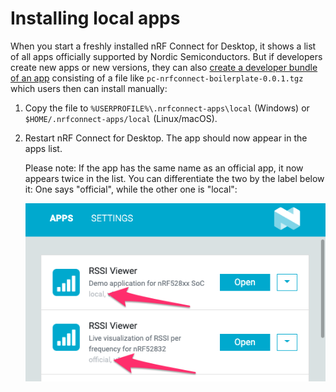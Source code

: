 ---
---

# Installing local apps

When you start a freshly installed nRF Connect for Desktop, it shows a list of all apps officially supported by Nordic Semiconductors. But if developers create new apps or new versions, they can also [create a developer bundle of an app](./app_development#distribute-development-versions) consisting of a file like `pc-nrfconnect-boilerplate-0.0.1.tgz` which users then can install manually:

1. Copy the file to `%USERPROFILE%\.nrfconnect-apps\local` (Windows) or `$HOME/.nrfconnect-apps/local` (Linux/macOS).
2. Restart nRF Connect for Desktop. The app should now appear in the apps list.

      Please note: If the app has the same name as an official app, it now appears twice in the list. You can differentiate the two by the label below it: One says "official", while the other one is "local":

      ![nRF Connect for Desktop launcher showing two entries for the RSSI app, with arrows pointing to the different labels "local" and "official" below it](./multiple_versions_in_launcher.png "nRF Connect for Desktop launcher with two entries for the same app")
